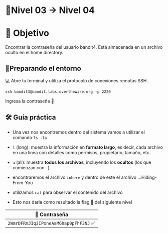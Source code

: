 # 🧩Nivel 03 → Nivel 04

# 🎯 Objetivo

Encontrar la contraseña del usuario bandit4. Está almacenada 
en un archivo oculto en el home directory.

## 🧭Preparando el entorno

💻 Abre tu terminal y utiliza el protocolo de conexiones remotas SSH.

    ssh bandit3@bandit.labs.overthewire.org -p 2220

Ingresa la contraseña 🚩

## 🛠️ Guía práctica

- Una vez nos encontremos dentro del sistema vamos a utilizar el comando `ls -la`
- `l` (long): muestra la información en **formato largo**, es decir, cada archivo en una línea con detalles como permisos, propietario, tamaño, etc.
- `a` (all): muestra **todos los archivos**, incluyendo los **ocultos** (los que comienzan con `.`).

- encontraremos el archivo `inhere` y dentro de este el archivo …Hiding-From-You
- utilizamos `cat` para observar el contenido del archivo
- Esto nos daria como resultado la flag 🚩 del siguiente nivel

<div align="center">

| 🔐 Contraseña |
|:-------------:|
| `2WmrDFRmJIq3IPxneAaMGhap0pFhF3NJ` ✅ |

</div>
